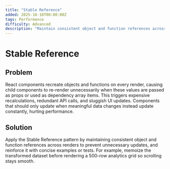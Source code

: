 ```yaml
---
title: "Stable Reference"
added: 2025-10-10T00:00:00Z
tags: Performance
difficulty: Advanced
description: "Maintain consistent object and function references across renders to prevent unnecessary updates."
---
```

# Stable Reference

## Problem

React components recreate objects and functions on every render, causing child components to re-render unnecessarily when these values are passed as props or used as dependency array items. This triggers expensive recalculations, redundant API calls, and sluggish UI updates. Components that should only update when meaningful data changes instead update constantly, hurting performance.

## Solution

Apply the Stable Reference pattern by maintaining consistent object and function references across renders to prevent unnecessary updates, and reinforce it with concise examples or tests. For example, memoize the transformed dataset before rendering a 500-row analytics grid so scrolling stays smooth.

